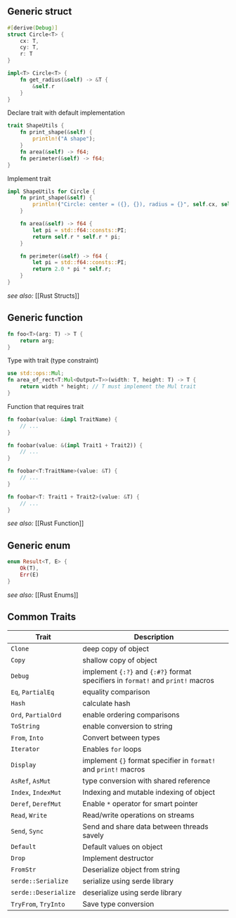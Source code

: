 
## Generic struct
```rust
#[derive(Debug)]
struct Circle<T> {
    cx: T,
    cy: T,
    r: T
}
```

```rust
impl<T> Circle<T> {
    fn get_radius(&self) -> &T {
        &self.r
    }
}
```

Declare trait with default implementation
```rust
trait ShapeUtils {
    fn print_shape(&self) {
        println!("A shape");
    }
    fn area(&self) -> f64;
    fn perimeter(&self) -> f64;
}
```

Implement trait
```rust
impl ShapeUtils for Circle {
    fn print_shape(&self) {
        println!("Circle: center = ({}, {}), radius = {}", self.cx, self.cy, self.r);
    }

    fn area(&self) -> f64 {
        let pi = std::f64::consts::PI;
        return self.r * self.r * pi;
    }

    fn perimeter(&self) -> f64 {
        let pi = std::f64::consts::PI;
        return 2.0 * pi * self.r;
    }
}
```

*see also:* [[Rust Structs]]

## Generic function
```rust
fn foo<T>(arg: T) -> T {
    return arg;
}
```

Type with trait (type constraint)
```rust
use std::ops::Mul;
fn area_of_rect<T:Mul<Output=T>>(width: T, height: T) -> T {
    return width * height; // T must implement the Mul trait
}
```

Function that requires trait
```rust
fn foobar(value: &impl TraitName) {
    // ...
}

fn foobar(value: &(impl Trait1 + Trait2)) {
    // ...
}

fn foobar<T:TraitName>(value: &T) {
    // ...
}

fn foobar<T: Trait1 + Trait2>(value: &T) {
    // ...
}
```

*see also:* [[Rust Function]]

## Generic enum
```rust
enum Result<T, E> {
    Ok(T),
    Err(E)
}
```

*see also:* [[Rust Enums]]

## Common Traits

| Trait                | Description                                                                     |
| -------------------- | ------------------------------------------------------------------------------- |
| `Clone`              | deep copy of object                                                             |
| `Copy`               | shallow copy of object                                                          |
| `Debug`              | implement `{:?}` and `{:#?}` format specifiers in `format!` and `print!` macros |
| `Eq`, `PartialEq`    | equality comparison                                                             |
| `Hash`               | calculate hash                                                                  |
| `Ord`, `PartialOrd`  | enable ordering comparisons                                                     |
| `ToString`           | enable conversion to string                                                     |
| `From`, `Into`       | Convert between types                                                           |
| `Iterator`           | Enables `for` loops                                                             |
| `Display`            | implement `{}` format specifier in `format!` and `print!` macros                |
| `AsRef`, `AsMut`     | type conversion with shared reference                                           |
| `Index`, `IndexMut`  | Indexing and mutable indexing of object                                         |
| `Deref`, `DerefMut`  | Enable `*` operator for smart pointer                                           |
| `Read`, `Write`      | Read/write operations on streams                                                |
| `Send`, `Sync`       | Send and share data between threads savely                                      |
| `Default`            | Default values on object                                                        |
| `Drop`               | Implement destructor                                                            |
| `FromStr`            | Deserialize object from string                                                  |
| `serde::Serialize`   | serialize using serde library                                                   |
| `serde::Deserialize` | deserialize using serde library                                                 |
| `TryFrom`, `TryInto` | Save type conversion                                                            |
